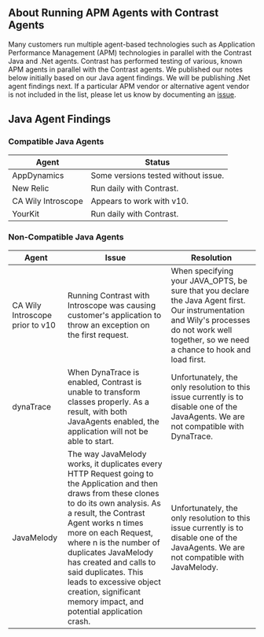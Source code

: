 <!--
title: "Running the Contrast Agent with other Agents"
description: "How our Agent behaves in the presence of others"
tags: "troubleshoot java agent APM AppDynamics YourKit Dynatrace NewRelic Wily"
-->

## About Running APM Agents with Contrast Agents

Many customers run multiple agent-based technologies such as Application Performance Management (APM) technologies in parallel with the Contrast Java and .Net agents. Contrast has performed testing of various, known APM agents in parallel with the Contrast agents. We published our notes below initially based on our Java agent findings. We will be publishing .Net agent findings next. If a particular APM vendor or alternative agent vendor is not included in the list, please let us know by documenting an [issue](https://github.com/Contrast-Security-OSS/docs/issues). 

## Java Agent Findings

### Compatible Java Agents
| Agent              | Status                   |
|--------------------|--------------------------|
| AppDynamics        | Some versions tested without issue.    |
| New Relic          | Run daily with Contrast. |
| CA Wily Introscope | Appears to work with v10. |
| YourKit            | Run daily with Contrast. |

### Non-Compatible Java Agents
| Agent               | Issue                                                                                                                                                                                                                                                                                                                                                                                                          | Resolution                                                                                                                                                                                      |
|---------------------|----------------------------------------------------------------------------------------------------------------------------------------------------------------------------------------------------------------------------------------------------------------------------------------------------------------------------------------------------------------------------------------------------------------|-------------------------------------------------------------------------------------------------------------------------------------------------------------------------------------------------|
| CA Wily Introscope prior to v10 | Running Contrast with Introscope was causing customer's application to throw an exception on the first request.                                                                                                                                                                                                                                                                                                | When specifying your JAVA_OPTS, be sure that you declare the Java Agent first. Our instrumentation and Wily's processes do not work well together, so we need a chance to hook and load first. |
| dynaTrace           | When DynaTrace is enabled, Contrast is unable to transform classes properly. As a result, with both JavaAgents enabled, the application will not be able to start.                                                                                                                                                                                                                                             | Unfortunately, the only resolution to this issue currently is to disable one of the JavaAgents. We are not compatible with DynaTrace.                                                           |
| JavaMelody          | The way JavaMelody works, it duplicates every HTTP Request going to the Application and then draws from these clones to do its own analysis. As a result, the Contrast Agent works n times more on each Request, where n is the number of duplicates JavaMelody has created and calls to said duplicates. This leads to excessive object creation, significant memory impact, and potential application crash. | Unfortunately, the only resolution to this issue currently is to disable one of the JavaAgents. We are not compatible with JavaMelody.                                                          |

